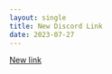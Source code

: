 ```yaml
---
layout: single
title: New Discord Link
date: 2023-07-27
---
```



[New link](https://discord.gg/FcaEeaE6WN)
